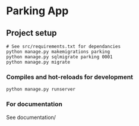 # Parking App

## Project setup
```
# See src/requirements.txt for dependancies
python manage.py makemigrations parking
python manage.py sqlmigrate parking 0001
python manage.py migrate
```

### Compiles and hot-reloads for development
```
python manage.py runserver
```

### For documentation
See documentation/